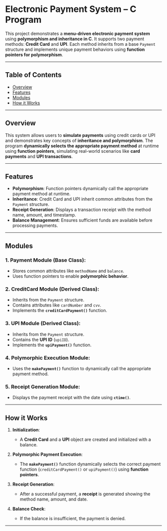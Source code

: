 
# **Electronic Payment System – C Program**

This project demonstrates a **menu-driven electronic payment system** using **polymorphism and inheritance in C**. It supports two payment methods: **Credit Card** and **UPI**. Each method inherits from a base `Payment` structure and implements unique payment behaviors using **function pointers for polymorphism**.

---

## **Table of Contents**
- [Overview](#overview)
- [Features](#features)
- [Modules](#modules)
- [How it Works](#how-it-works)


---

## **Overview**
This system allows users to **simulate payments** using credit cards or UPI and demonstrates key concepts of **inheritance and polymorphism**. The program **dynamically selects the appropriate payment method** at runtime using **function pointers**, simulating real-world scenarios like **card payments** and **UPI transactions**.

---

## **Features**
- **Polymorphism**: Function pointers dynamically call the appropriate payment method at runtime.
- **Inheritance**: Credit Card and UPI inherit common attributes from the `Payment` structure.
- **Receipt Generation**: Displays a transaction receipt with the method name, amount, and timestamp.
- **Balance Management**: Ensures sufficient funds are available before processing payments.

---

## **Modules**
### **1. Payment Module (Base Class):**
- Stores common attributes like `methodName` and `balance`.
- Uses function pointers to enable **polymorphic behavior**.

### **2. CreditCard Module (Derived Class):**
- Inherits from the `Payment` structure.
- Contains attributes like `cardNumber` and `cvv`.
- Implements the **`creditCardPayment()`** function.

### **3. UPI Module (Derived Class):**
- Inherits from the `Payment` structure.
- Contains the **UPI ID** (`upiID`).
- Implements the **`upiPayment()`** function.

### **4. Polymorphic Execution Module:**
- Uses the **`makePayment()`** function to dynamically call the appropriate payment method.

### **5. Receipt Generation Module:**
- Displays the payment receipt with the date using **`ctime()`**.

---

## **How it Works**
1. **Initialization**:
   - A **Credit Card** and a **UPI** object are created and initialized with a balance.

2. **Polymorphic Payment Execution**:
   - The **`makePayment()`** function dynamically selects the correct payment function (`creditCardPayment()` or `upiPayment()`) using **function pointers**.

3. **Receipt Generation**:
   - After a successful payment, a **receipt** is generated showing the method name, amount, and date.

4. **Balance Check**:
   - If the balance is insufficient, the payment is denied.

---

